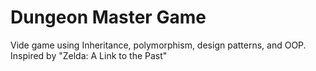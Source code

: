 # Dungeon Master Game
 Vide game using Inheritance, polymorphism, design patterns, and OOP. Inspired by "Zelda: A Link to the Past"
